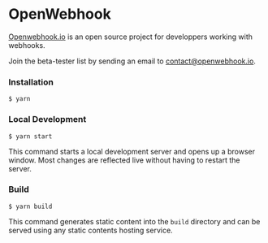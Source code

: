 # OpenWebhook

[Openwebhook.io](https://www.openwebhook.io/) is an open source project for developpers working with webhooks.

Join the beta-tester list by sending an email to contact@openwebhook.io.

### Installation

```
$ yarn
```

### Local Development

```
$ yarn start
```

This command starts a local development server and opens up a browser window. Most changes are reflected live without having to restart the server.

### Build

```
$ yarn build
```

This command generates static content into the `build` directory and can be served using any static contents hosting service.

